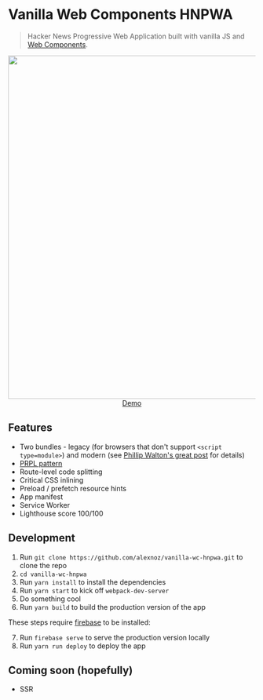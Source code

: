 # Vanilla Web Components HNPWA

> Hacker News Progressive Web Application built with vanilla JS and [Web Components](https://www.webcomponents.org/introduction).

<p align="center">
  <a href="https://vanilla-wc-hnpwa.firebaseapp.com" target="_blank">
    <img src="https://user-images.githubusercontent.com/22446806/42878900-5b29af92-8a97-11e8-920f-d103c630258d.png" width="700px">
    <br>
    Demo
  </a>
</p>

## Features

* Two bundles - legacy (for browsers that don't support `<script type=module>`) and modern (see [Phillip Walton's great post](https://philipwalton.com/articles/deploying-es2015-code-in-production-today/) for details)
* [PRPL pattern](https://developers.google.com/web/fundamentals/performance/prpl-pattern/)
* Route-level code splitting
* Critical CSS inlining
* Preload / prefetch resource hints
* App manifest
* Service Worker
* Lighthouse score 100/100

## Development

1) Run `git clone https://github.com/alexnoz/vanilla-wc-hnpwa.git` to clone the repo
2) `cd vanilla-wc-hnpwa`
3) Run `yarn install` to install the dependencies
4) Run `yarn start` to kick off `webpack-dev-server`
5) Do something cool
6) Run `yarn build` to build the production version of the app

These steps require [firebase](https://firebase.google.com/docs/hosting/quickstart) to be installed:

7) Run `firebase serve` to serve the production version locally
8) Run `yarn run deploy` to deploy the app

## Coming soon (hopefully)

* SSR